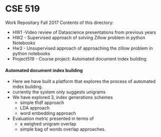 # CSE 519

Work Repositary Fall 2017
Contents of this directory:
- HW1 -Video review of Datascience presentations from previous years
- HW2 - Supervised approach of solving Zillow problem in python Notebooks
- Hw3 - Unsupervised approach of approaching the zillow problem in python notebooks
- Project519 - Course project: Automated document index building
#### Automated document index building
- Here we have built a platform that explores the process of automated index building.
- currently the system only suggests unigrams
- We have explored 3, index generations schemes
	- simple tfidf approach
	- LDA approach
	- word embedding approach
- Evaluation metric presented in terms of 
	- a weighed unigram overlap
	- simple bag of words overlap approaches.
